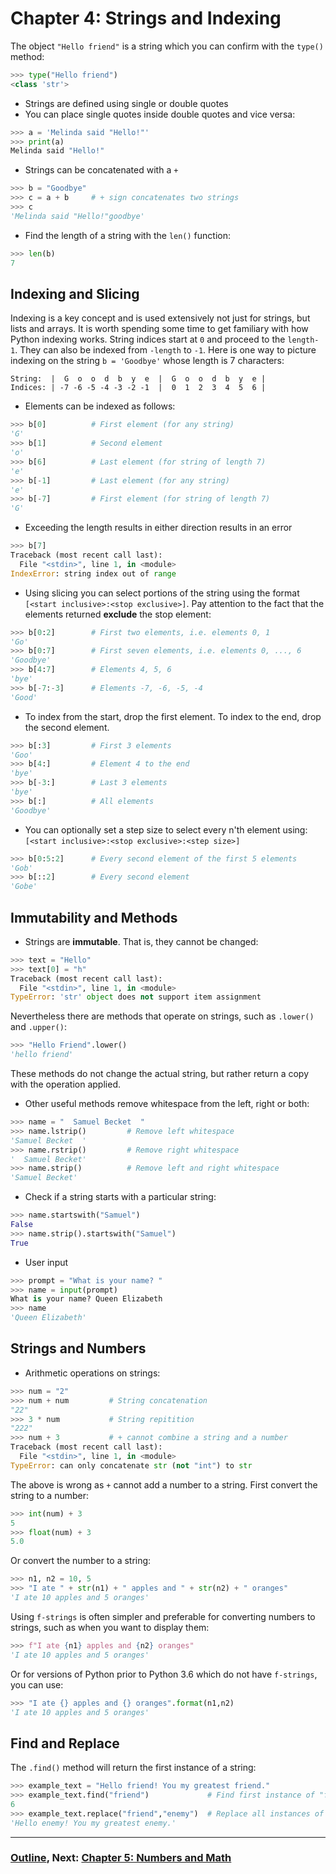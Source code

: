 # Chapter 4: Strings and Indexing

The object `"Hello friend"` is a string which you can confirm with the `type()` method:

```python 
>>> type("Hello friend")
<class 'str'>
```

* Strings are defined using single or double quotes
* You can place single quotes inside double quotes and vice versa:
```python
>>> a = 'Melinda said "Hello!"'
>>> print(a)
Melinda said "Hello!"
```
* Strings can be concatenated with a `+`
```python
>>> b = "Goodbye"
>>> c = a + b     # + sign concatenates two strings
>>> c
'Melinda said "Hello!"goodbye'
```
* Find the length of a string with the `len()` function:
```python
>>> len(b)
7
```
## Indexing and Slicing
Indexing is a key concept and is used extensively not just for strings, but lists and arrays.  It is worth spending some time to get familiary with how Python indexing works.  String indices start at `0` and proceed to the `length-1`. They can also be indexed from `-length` to `-1`.  Here is one way to picture indexing on the string `b = 'Goodbye'` whose length is 7 characters:
```
String:  |  G  o  o  d  b  y  e  |  G  o  o  d  b  y  e |
Indices: | -7 -6 -5 -4 -3 -2 -1  |  0  1  2  3  4  5  6 |
```
* Elements can be indexed as follows:
```python
>>> b[0]          # First element (for any string)
'G'
>>> b[1]          # Second element
'o'
>>> b[6]          # Last element (for string of length 7)
'e'
>>> b[-1]         # Last element (for any string)
'e'
>>> b[-7]         # First element (for string of length 7)
'G'
```
* Exceeding the length results in either direction results in an error
```python
>>> b[7]
Traceback (most recent call last):
  File "<stdin>", line 1, in <module>
IndexError: string index out of range
```
* Using slicing you can select portions of the string using the format `[<start inclusive>:<stop exclusive>]`.  Pay attention to the fact that the elements returned **exclude** the stop element:
```python
>>> b[0:2]        # First two elements, i.e. elements 0, 1
'Go'
>>> b[0:7]        # First seven elements, i.e. elements 0, ..., 6
'Goodbye'
>>> b[4:7]        # Elements 4, 5, 6
'bye'
>>> b[-7:-3]      # Elements -7, -6, -5, -4
'Good'
```
* To index from the start, drop the first element. To index to the end, drop the second element.
```python
>>> b[:3]         # First 3 elements
'Goo'
>>> b[4:]         # Element 4 to the end
'bye'
>>> b[-3:]        # Last 3 elements
'bye'
>>> b[:]          # All elements
'Goodbye'
```
* You can optionally set a step size to select every n'th element using: `[<start inclusive>:<stop exclusive>:<step size>]`
```python
>>> b[0:5:2]      # Every second element of the first 5 elements
'Gob'
>>> b[::2]        # Every second element
'Gobe'
```
## Immutability and Methods
* Strings are **immutable**. That is, they cannot be changed:
```python
>>> text = "Hello"
>>> text[0] = "h"
Traceback (most recent call last):
  File "<stdin>", line 1, in <module>
TypeError: 'str' object does not support item assignment
```
Nevertheless there are methods that operate on strings, such as `.lower()` and `.upper()`: 
```python
>>> "Hello Friend".lower()
'hello friend'
```
These methods do not change the actual string, but rather return a copy with the operation applied.
* Other useful methods remove whitespace from the left, right or both:
```python
>>> name = "  Samuel Becket  "
>>> name.lstrip()         # Remove left whitespace
'Samuel Becket  '
>>> name.rstrip()         # Remove right whitespace
'  Samuel Becket'
>>> name.strip()          # Remove left and right whitespace
'Samuel Becket'
```
* Check if a string starts with a particular string:
```python
>>> name.startswith("Samuel")
False
>>> name.strip().startswith("Samuel")
True
```
* User input
```python
>>> prompt = "What is your name? "
>>> name = input(prompt)
What is your name? Queen Elizabeth
>>> name
'Queen Elizabeth'
```

## Strings and Numbers
* Arithmetic operations on strings:
```python
>>> num = "2"
>>> num + num         # String concatenation
"22"
>>> 3 * num           # String repitition
"222"
>>> num + 3           # + cannot combine a string and a number
Traceback (most recent call last):
  File "<stdin>", line 1, in <module>
TypeError: can only concatenate str (not "int") to str
```
The above is wrong as `+` cannot add a number to a string.  First convert the string to a number:
```python
>>> int(num) + 3
5
>>> float(num) + 3
5.0
```
Or convert the number to a string:
```python
>>> n1, n2 = 10, 5
>>> "I ate " + str(n1) + " apples and " + str(n2) + " oranges" 
'I ate 10 apples and 5 oranges'
```
Using `f-strings` is often simpler and preferable for converting numbers to strings, such as when you want to display them:
```python
>>> f"I ate {n1} apples and {n2} oranges"
'I ate 10 apples and 5 oranges'
```
Or for versions of Python prior to Python 3.6 which do not have `f-strings`, you can use:
```python
>>> "I ate {} apples and {} oranges".format(n1,n2)
'I ate 10 apples and 5 oranges'
```
## Find and Replace
The `.find()` method will return the first instance of a string:
```python
>>> example_text = "Hello friend! You my greatest friend."
>>> example_text.find("friend")             # Find first instance of "friend"
6
>>> example_text.replace("friend","enemy")  # Replace all instances of "friend" with "enemy"
'Hello enemy! You my greatest enemy.'
```

___
### [Outline](README.md), Next: [Chapter 5: Numbers and Math](Chapter_05_Numbers_and_Math.md)
